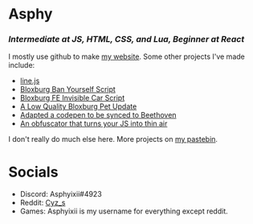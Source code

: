 # **Asphy**
### *Intermediate at JS, HTML, CSS, and Lua, Beginner at React*

I mostly use github to make [my website](https://asphy.dev).
Some other projects I've made include:
* [line.js](https://asphy.dev/line.js)
* [Bloxburg Ban Yourself Script](https://pastebin.com/2Ta1wPuj)
* [Bloxburg FE Invisible Car Script](https://pastebin.com/xnCs2B5B)
* [A Low Quality Bloxburg Pet Update](https://pastebin.com/quz5eer4)
* [Adapted a codepen to be synced to Beethoven](https://asphy.dev/onlyparticles)
* [An obfuscator that turns your JS into thin air](https://asphy.dev/generator)

I don't really do much else here. More projects on [my pastebin](https://pastebin.com/u/asphyixii).

# **Socials**
* Discord: Asphyixii#4923
* Reddit: [Cyz_s](https://reddit.com/u/cyz_s)
* Games: Asphyixii is my username for everything except reddit.

